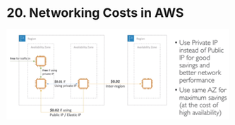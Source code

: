 # 20. Networking Costs in AWS

![20%20Networking%20Costs%20in%20AWS/Untitled.png](20%20Networking%20Costs%20in%20AWS/Untitled.png)